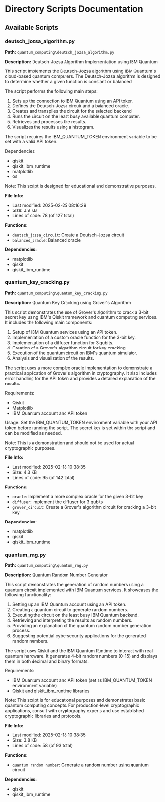 # Directory Scripts Documentation

## Available Scripts


### deutsch_jozsa_algorithm.py

**Path:** `quantum_computing\deutsch_jozsa_algorithm.py`

**Description:**
Deutsch-Jozsa Algorithm Implementation using IBM Quantum

This script implements the Deutsch-Jozsa algorithm using IBM Quantum's cloud-based quantum computers.
The Deutsch-Jozsa algorithm is designed to determine whether a given function is constant or balanced.

The script performs the following main steps:
1. Sets up the connection to IBM Quantum using an API token.
2. Defines the Deutsch-Jozsa circuit and a balanced oracle.
3. Creates and transpiles the circuit for the selected backend.
4. Runs the circuit on the least busy available quantum computer.
5. Retrieves and processes the results.
6. Visualizes the results using a histogram.

The script requires the IBM_QUANTUM_TOKEN environment variable to be set with a valid API token.

Dependencies:
- qiskit
- qiskit_ibm_runtime
- matplotlib
- os

Note: This script is designed for educational and demonstrative purposes.

**File Info:**
- Last modified: 2025-02-25 08:16:29
- Size: 3.9 KB
- Lines of code: 78 (of 127 total)

**Functions:**
- `deutsch_jozsa_circuit`: Create a Deutsch-Jozsa circuit
- `balanced_oracle`: Balanced oracle

**Dependencies:**
- matplotlib
- qiskit
- qiskit_ibm_runtime

### quantum_key_cracking.py

**Path:** `quantum_computing\quantum_key_cracking.py`

**Description:**
Quantum Key Cracking using Grover's Algorithm

This script demonstrates the use of Grover's algorithm to crack a 3-bit secret key
using IBM's Qiskit framework and quantum computing services. It includes the following
main components:

1. Setup of IBM Quantum services using an API token.
2. Implementation of a custom oracle function for the 3-bit key.
3. Implementation of a diffuser function for 3 qubits.
4. Creation of a Grover's algorithm circuit for key cracking.
5. Execution of the quantum circuit on IBM's quantum simulator.
6. Analysis and visualization of the results.

The script uses a more complex oracle implementation to demonstrate a practical
application of Grover's algorithm in cryptography. It also includes error handling
for the API token and provides a detailed explanation of the results.

Requirements:
- Qiskit
- Matplotlib
- IBM Quantum account and API token

Usage:
Set the IBM_QUANTUM_TOKEN environment variable with your API token before running the script.
The secret key is set within the script and can be modified as needed.

Note: This is a demonstration and should not be used for actual cryptographic purposes.

**File Info:**
- Last modified: 2025-02-18 10:38:35
- Size: 4.3 KB
- Lines of code: 95 (of 142 total)

**Functions:**
- `oracle`: Implement a more complex oracle for the given 3-bit key
- `diffuser`: Implement the diffuser for 3 qubits
- `grover_circuit`: Create a Grover's algorithm circuit for cracking a 3-bit key

**Dependencies:**
- matplotlib
- qiskit
- qiskit_ibm_runtime

### quantum_rng.py

**Path:** `quantum_computing\quantum_rng.py`

**Description:**
Quantum Random Number Generator

This script demonstrates the generation of random numbers using a quantum circuit
implemented with IBM Quantum services. It showcases the following functionality:

1. Setting up an IBM Quantum account using an API token.
2. Creating a quantum circuit to generate random numbers.
3. Executing the circuit on the least busy IBM Quantum backend.
4. Retrieving and interpreting the results as random numbers.
5. Providing an explanation of the quantum random number generation process.
6. Suggesting potential cybersecurity applications for the generated random numbers.

The script uses Qiskit and the IBM Quantum Runtime to interact with real quantum hardware.
It generates 4-bit random numbers (0-15) and displays them in both decimal and binary formats.

Requirements:
- IBM Quantum account and API token (set as IBM_QUANTUM_TOKEN environment variable)
- Qiskit and qiskit_ibm_runtime libraries

Note: This script is for educational purposes and demonstrates basic quantum computing concepts.
For production-level cryptographic applications, consult with cryptography experts and use
established cryptographic libraries and protocols.

**File Info:**
- Last modified: 2025-02-18 10:38:35
- Size: 3.8 KB
- Lines of code: 58 (of 93 total)

**Functions:**
- `quantum_random_number`: Generate a random number using quantum circuit

**Dependencies:**
- qiskit
- qiskit_ibm_runtime